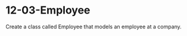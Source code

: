 12-03-Employee
==============

Create a class called Employee that models an employee at a company.
